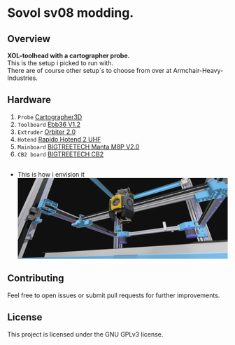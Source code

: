 # Sovol sv08 modding.
## Overview

**XOL-toolhead with a cartographer probe.** <br>
This is the setup i picked to run with. <br>
There are of course other setup´s to choose from over at Armchair-Heavy-Industries.

## Hardware
1. `Probe`     [Cartographer3D](https://cartographer3d.com/products/copy-of-cartographer-probe-v3-with-adxl345-standard-edition-both-can-usb) 
2. `Toolboard` [Ebb36 V1.2](https://github.com/bigtreetech/EBB)
3. `Extruder`  [Orbiter 2.0](https://www.orbiterprojects.com/orbiter-v2-0)
4. `Hotend`    [Rapido Hotend 2 UHF](https://www.phaetus.com/products/rapido2?variant=45177211257109)
5. `Mainboard` [BIGTREETECH Manta M8P V2.0](https://github.com/bigtreetech/Manta-M8P)
6. `CB2 board`  [BIGTREETECH CB2](https://github.com/bigtreetech/cb2)


## 
### 
- This is how i envision it ![](https://github.com/Marduc666/sv08-modding/blob/main/images/sv08.png?raw=true)



## Contributing
Feel free to open issues or submit pull requests for further improvements.

## License
This project is licensed under the GNU GPLv3 license.
